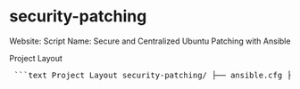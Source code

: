 # security-patching
Website:
Script Name: Secure and Centralized Ubuntu Patching with Ansible

Project Layout
<pre> ```text Project Layout security-patching/ ├── ansible.cfg ├── hosts.ini ├── playbooks/ │ └── security-updates.yml ├── roles/ │ └── patching/ │ └── tasks/ │ ├── check_security.yml │ ├── check_full.yml │ ├── upgrade_security.yml │ ├── upgrade_full.yml │ ├── check_reboot.yml │ └── reboot_if_needed.yml ├── host_vars/ │ └── <hostname>/ │ └── vault.yml └── .vault_pass.txt ├── generate_vault.sh └── generate_vault.txt ``` </pre>

